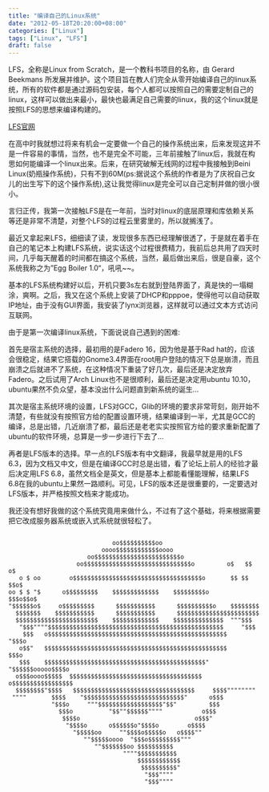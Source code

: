 ```yaml
---
title: "编译自己的Linux系统"
date: "2012-05-18T20:20:00+08:00"
categories: ["Linux"]
tags: ["Linux", "LFS"]
draft: false
---
```


LFS，全称是Linux from Scratch，是一个教科书项目的名称，由 Gerard Beekmans 所发展并维护。这个项目旨在教人们完全从零开始编译自己的linux系统，所有的软件都是通过源码包安装，每个人都可以按照自己的需要定制自己的linux，这样可以做出来最小，最快也最满足自己需要的linux，我的这个linux就是按照LFS的思想来编译构建的。

[LFS官网](http://www.linuxfromscratch.org/lfs/)

在高中时我就想过将来有机会一定要做一个自己的操作系统出来，后来发现这并不是一件容易的事情，当然，也不是完全不可能，三年前接触了linux后，我就在构思如何能编译一个linux出来。后来，在研究破解无线网的过程中我接触到Beini Linux(奶瓶操作系统)，只有不到60M(ps:据说这个系统的作者是为了庆祝自己女儿的出生写下的这个操作系统),这让我觉得linux是完全可以自己定制并做的很小很小。

言归正传，我第一次接触LFS是在一年前，当时对linux的底层原理和库依赖关系等还是非常不清楚，对整个LFS的过程云里雾里的，所以就搁浅了。

最近又拿起来LFS，细细读了读，发现很多东西已经理解很透了，于是就在着手在自己的笔记本上构建LFS系统，说实话这个过程很费精力，我前后总共用了四天时间，几乎每天醒着的时间都在搞这个系统，当然，最后做出来后，很是自豪，这个系统我称之为”Egg Boiler 1.0“，吼吼~~。

基本的LFS系统构建好以后，开机只要3s左右就到登陆界面了，真是快的一塌糊涂，爽啊。之后，我又在这个系统上安装了DHCP和pppoe，使得他可以自动获取IP地址，由于没有GUI界面，我安装了lynx浏览器，这样就可以通过文本方式访问互联网。

由于是第一次编译linux系统，下面说说自己遇到的困难:

首先是宿主系统的选择，最初用的是Fadero 16，因为他是基于Rad hat的，应该会很稳定，结果它搭载的Gnome3.4界面在root用户登陆的情况下总是崩溃，而且崩溃之后就进不了系统，在这种情况下重装了好几次，最后还是决定放弃Fadero。之后试用了Arch Linux也不是很顺利，最后还是决定用ubuntu 10.10，ubuntu果然不负众望，基本没出什么问题直到新系统的诞生…

其次是宿主系统环境的设置，LFS对GCC，Glib的环境的要求非常苛刻，刚开始不清楚，有些就没有按照官方给的配置设置环境，结果编译到一半，尤其是GCC的编译，总是出错，几近崩溃了都，最后还是老老实实按照官方给的要求重新配置了ubuntu的软件环境，总算是一步一步进行下去了…

再者是LFS版本的选择。早一点的LFS版本有中文翻译，我最早就是用的LFS 6.3，因为文档又中文，但是在编译GCC时总是出错，看了论坛上前人的经验才最后决定用LFS 6.8，虽然文档全是英文，但是基本上都能看懂能理解，结果LFS 6.8在我的ubuntu上果然一路顺利。可见，LFS的版本还是很重要的，一定要选对LFS版本，并严格按照文档来才能成功。

我还没有想好我做的这个系统究竟用来做什么，不过有了这个基础，将来根据需要把它改成服务器系统或嵌入式系统就很轻松了。

```

                             oo$$$$$$$$$$oo
                          oooo$$$$$$$$$$$$oooo
                      oo$$$$$$$$$$$$$$$$$$$$$$$$o
                   oo$$$$$$$$$$$$$$$$$$$$$$$$$$$$$$o         o$   $$ o$
   o $ oo        o$$$$$$$$$$$$$$$$$$$$$$$$$$$$$$$$$$$$o       $$ $$ $$o$
oo $ $ "$      o$$$$$$$$$    $$$$$$$$$$$$$    $$$$$$$$$o       $$$o$$o$
"$$$$$$o$     o$$$$$$$$$      $$$$$$$$$$$      $$$$$$$$$$o    $$$$$$$$
  $$$$$$$    $$$$$$$$$$$      $$$$$$$$$$$      $$$$$$$$$$$$$$$$$$$$$$$
  $$$$$$$$$$$$$$$$$$$$$$$    $$$$$$$$$$$$$    $$$$$$$$$$$$$$  """$$$
   "$$$""""$$$$$$$$$$$$$$$$$$$$$$$$$$$$$$$$$$$$$$$$$$$$$$$$$     "$$$
    $$$   o$$$$$$$$$$$$$$$$$$$$$$$$$$$$$$$$$$$$$$$$$$$$$$$$$$     "$$$o
   o$$"   $$$$$$$$$$$$$$$$$$$$$$$$$$$$$$$$$$$$$$$$$$$$$$$$$$$       $$$o
   $$$    $$$$$$$$$$$$$$$$$$$$$$$$$$$$$$$$$$$$$$$$$$$$$" "$$$$$$ooooo$$$$o
  o$$$oooo$$$$$  $$$$$$$$$$$$$$$$$$$$$$$$$$$$$$$$$$$$$   o$$$$$$$$$$$$$$$$$
  $$$$$$$$"$$$$   $$$$$$$$$$$$$$$$$$$$$$$$$$$$$$$$$$     $$$$""""""""
 """"       $$$$    "$$$$$$$$$$$$$$$$$$$$$$$$$$$$"      o$$$
            "$$$o     """$$$$$$$$$$$$$$$$$$"$$"         $$$
              $$$o          "$$""$$$$$$""""           o$$$
               $$$$o                                o$$$"
                "$$$$o      o$$$$$$o"$$$$o        o$$$$
                  "$$$$$oo     ""$$$$o$$$$$o   o$$$$""
                     ""$$$$$oooo  "$$$o$$$$$$$$$"""
                        ""$$$$$$$oo $$$$$$$$$$
                                """"$$$$$$$$$$$
                                    $$$$$$$$$$$$
                                     $$$$$$$$$$"
                                      "$$$""""
                                      "$$$""""

```
